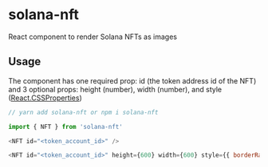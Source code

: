 # solana-nft

React component to render Solana NFTs as images

## Usage

The component has one required prop: id (the token address id of the NFT) and 3 optional props: height (number), width (number), and style ([React.CSSProperties](https://github.com/DefinitelyTyped/DefinitelyTyped/blob/master/types/react/v16/index.d.ts#L1547))

```js
// yarn add solana-nft or npm i solana-nft

import { NFT } from 'solana-nft'

<NFT id="<token_account_id>" />

<NFT id="<token_account_id>" height={600} width={600} style={{ borderRadius: "50%" }} />
```
